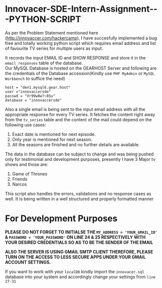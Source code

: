 # Innovacer-SDE-Intern-Assignment---PYTHON-SCRIPT

As per the Problem Statement mentioned here (http://innovaccer.com/hackercamp), I have succesfully implemented a bug free and totally working 
python script which requires email address and list of favourite TV series for multiple users as input.

It records the input EMAIL ID and SHOW RESPONSE and store it in the `email_responses` table of the database. <br />
Our MySQL Database is hosted on the GEARHOST Server and following are the credentials of the Database 
accession(Kindly use `PHP MyAdmin` or `MySQL Workbench` to suffice the need)<br />

    host = "den1.mysql6.gear.host"
    user ="innovaccersde"
    passwd = "Vr99w8w?~8Su"
    database = "innovaccersde"

Also a single email is being sent to the input email address with all the
appropriate response for every TV series. It fetches the content right away from the `tv_series` table and the content of the mail could
depend on the following use cases:
1. Exact date is mentioned for next episode.
2. Only year is mentioned for next season.
3. All the seasons are finished and no further details are available.

The data in the database can be subject to change and was being pushed only for testimonial and development purposes, presently I have 3 Major tv shows and those are:
1. Game of Thrones
2. Friends
3. Narcos

This script also handles the errors, validations and no response cases as well. It is being written in a well structured and properly formatted manner

<h1>For Development Purposes</h1>

<b> PLEASE DO NOT FORGET TO INITIALSE THE `MY_ADDRESS = 'YOUR_GMAIL_ID'` & `PASSWORD = 'YOUR_PASSWORD'` ON LINE 24 & 25 RESPECTIVELY WITH YOUR DESIRED CREDENTIALS SO AS TO BE THE SENDER OF THE EMAIL</b>

<b>ALSO THE SERVER IS USING GMAIL SMTP CLIENT THEREFORE, PLEASE TURN ON THE ACCESS TO LESS SECURE APPS UNDER YOUR GMAIL ACCOUNT SETTINGS.</b>

If you want to work with your `localDB` kindly import the `innovacer.sql` database into your system and accordingly change your settings from `line 27-31`



